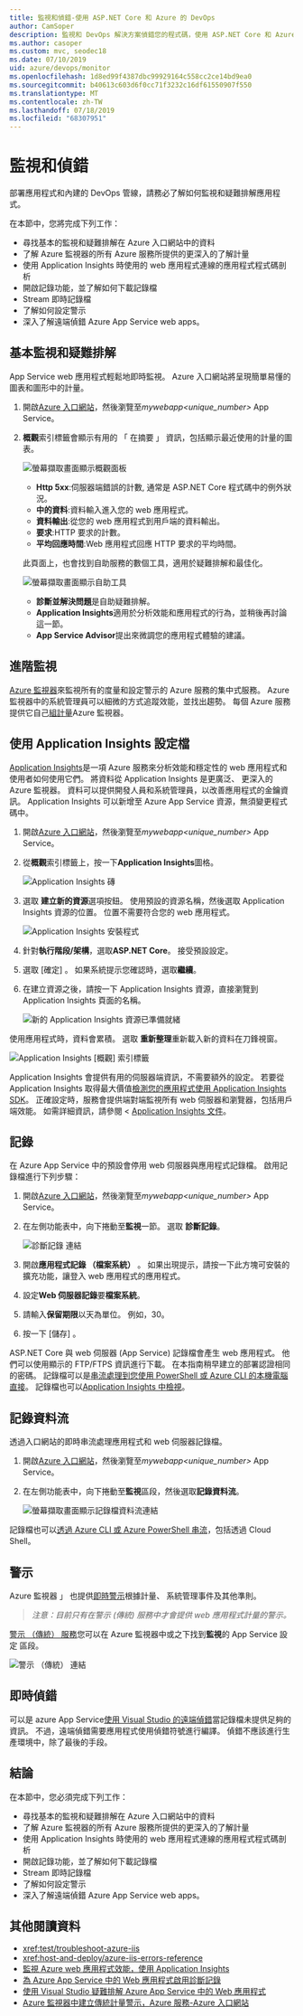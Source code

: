 ```yaml
---
title: 監視和偵錯-使用 ASP.NET Core 和 Azure 的 DevOps
author: CamSoper
description: 監視和 DevOps 解決方案偵錯您的程式碼，使用 ASP.NET Core 和 Azure
ms.author: casoper
ms.custom: mvc, seodec18
ms.date: 07/10/2019
uid: azure/devops/monitor
ms.openlocfilehash: 1d8ed99f4387dbc99929164c558cc2ce14bd9ea0
ms.sourcegitcommit: b40613c603d6f0cc71f3232c16df61550907f550
ms.translationtype: MT
ms.contentlocale: zh-TW
ms.lasthandoff: 07/18/2019
ms.locfileid: "68307951"
---
```

# <a name="monitor-and-debug"></a>監視和偵錯

部署應用程式和內建的 DevOps 管線，請務必了解如何監視和疑難排解應用程式。

在本節中，您將完成下列工作：

* 尋找基本的監視和疑難排解在 Azure 入口網站中的資料
* 了解 Azure 監視器的所有 Azure 服務所提供的更深入的了解計量
* 使用 Application Insights 時使用的 web 應用程式連線的應用程式程式碼剖析
* 開啟記錄功能，並了解如何下載記錄檔
* Stream 即時記錄檔
* 了解如何設定警示
* 深入了解遠端偵錯 Azure App Service web apps。

## <a name="basic-monitoring-and-troubleshooting"></a>基本監視和疑難排解

App Service web 應用程式輕鬆地即時監視。 Azure 入口網站將呈現簡單易懂的圖表和圖形中的計量。

1. 開啟[Azure 入口網站](https://portal.azure.com)，然後瀏覽至*mywebapp\<unique_number\>*  App Service。

1. **概觀**索引標籤會顯示有用的 「 在摘要 」 資訊，包括顯示最近使用的計量的圖表。

    ![螢幕擷取畫面顯示概觀面板](./media/monitoring/overview.png)

    * **Http 5xx**:伺服器端錯誤的計數, 通常是 ASP.NET Core 程式碼中的例外狀況。
    * **中的資料**:資料輸入進入您的 web 應用程式。
    * **資料輸出**:從您的 web 應用程式到用戶端的資料輸出。
    * **要求**:HTTP 要求的計數。
    * **平均回應時間**:Web 應用程式回應 HTTP 要求的平均時間。

    此頁面上，也會找到自助服務的數個工具，適用於疑難排解和最佳化。

    ![螢幕擷取畫面顯示自助工具](./media/monitoring/wizards.png)

    * **診斷並解決問題**是自助疑難排解。
    * **Application Insights**適用於分析效能和應用程式的行為，並稍後再討論這一節。
    * **App Service Advisor**提出來微調您的應用程式體驗的建議。

## <a name="advanced-monitoring"></a>進階監視

[Azure 監視器](/azure/monitoring-and-diagnostics/)來監視所有的度量和設定警示的 Azure 服務的集中式服務。 Azure 監視器中的系統管理員可以細微的方式追蹤效能，並找出趨勢。 每個 Azure 服務提供它自己[組計量](/azure/monitoring-and-diagnostics/monitoring-supported-metrics#microsoftwebsites-excluding-functions)Azure 監視器。

## <a name="profile-with-application-insights"></a>使用 Application Insights 設定檔

[Application Insights](/azure/application-insights/app-insights-overview)是一項 Azure 服務來分析效能和穩定性的 web 應用程式和使用者如何使用它們。 將資料從 Application Insights 是更廣泛、 更深入的 Azure 監視器。 資料可以提供開發人員和系統管理員，以改善應用程式的金鑰資訊。 Application Insights 可以新增至 Azure App Service 資源，無須變更程式碼中。

1. 開啟[Azure 入口網站](https://portal.azure.com)，然後瀏覽至*mywebapp\<unique_number\>*  App Service。
1. 從**概觀**索引標籤上，按一下**Application Insights**圖格。

    ![Application Insights 磚](./media/monitoring/app-insights.png)

1. 選取 **建立新的資源**選項按鈕。 使用預設的資源名稱，然後選取 Application Insights 資源的位置。 位置不需要符合您的 web 應用程式。

    ![Application Insights 安裝程式](./media/monitoring/new-app-insights.png)

1. 針對**執行階段/架構**，選取**ASP.NET Core**。 接受預設設定。
1. 選取 [確定]  。 如果系統提示您確認時，選取**繼續**。
1. 在建立資源之後，請按一下 Application Insights 資源，直接瀏覽到 Application Insights 頁面的名稱。

    ![新的 Application Insights 資源已準備就緒](./media/monitoring/new-app-insights-done.png)

使用應用程式時，資料會累積。 選取 **重新整理**重新載入新的資料在刀鋒視窗。

![Application Insights [概觀] 索引標籤](./media/monitoring/app-insights-overview.png)

Application Insights 會提供有用的伺服器端資訊，不需要額外的設定。 若要從 Application Insights 取得最大價值[檢測您的應用程式使用 Application Insights SDK](/azure/application-insights/app-insights-asp-net-core)。 正確設定時，服務會提供端對端監視所有 web 伺服器和瀏覽器，包括用戶端效能。 如需詳細資訊，請參閱 < [Application Insights 文件](/azure/application-insights/app-insights-overview)。

## <a name="logging"></a>記錄

在 Azure App Service 中的預設會停用 web 伺服器與應用程式記錄檔。 啟用記錄檔進行下列步驟：

1. 開啟[Azure 入口網站](https://portal.azure.com)，然後瀏覽至*mywebapp\<unique_number\>*  App Service。
1. 在左側功能表中，向下捲動至**監視**一節。 選取 **診斷記錄**。

    ![診斷記錄 連結](./media/monitoring/logging.png)

1. 開啟**應用程式記錄 （檔案系統）** 。 如果出現提示，請按一下此方塊可安裝的擴充功能，讓登入 web 應用程式的應用程式。
1. 設定**Web 伺服器記錄**要**檔案系統**。
1. 請輸入**保留期限**以天為單位。 例如，30。
1. 按一下 [儲存]  。

ASP.NET Core 與 web 伺服器 (App Service) 記錄檔會產生 web 應用程式。 他們可以使用顯示的 FTP/FTPS 資訊進行下載。 在本指南稍早建立的部署認證相同的密碼。 記錄檔可以是[串流處理到您使用 PowerShell 或 Azure CLI 的本機電腦直接](/azure/app-service/web-sites-enable-diagnostic-log#download)。 記錄檔也可以[Application Insights 中檢視](/azure/app-service/web-sites-enable-diagnostic-log#how-to-view-logs-in-application-insights)。

## <a name="log-streaming"></a>記錄資料流

透過入口網站的即時串流處理應用程式和 web 伺服器記錄檔。

1. 開啟[Azure 入口網站](https://portal.azure.com)，然後瀏覽至*mywebapp\<unique_number\>*  App Service。
1. 在左側功能表中，向下捲動至**監視**區段，然後選取**記錄資料流**。

    ![螢幕擷取畫面顯示記錄檔資料流連結](./media/monitoring/log-stream.png)

記錄檔也可以[透過 Azure CLI 或 Azure PowerShell 串流](/azure/app-service/web-sites-enable-diagnostic-log#streamlogs)，包括透過 Cloud Shell。

## <a name="alerts"></a>警示

Azure 監視器 」 也提供[即時警示](/azure/monitoring-and-diagnostics/insights-alerts-portal)根據計量、 系統管理事件及其他準則。

> *注意：目前只有在警示 (傳統) 服務中才會提供 web 應用程式計量的警示。*

[警示 （傳統） 服務](/azure/monitoring-and-diagnostics/monitor-quick-resource-metric-alert-portal)您可以在 Azure 監視器中或之下找到**監視**的 App Service 設定 區段。

![警示 （傳統） 連結](./media/monitoring/alerts.png)

## <a name="live-debugging"></a>即時偵錯

可以是 azure App Service[使用 Visual Studio 的遠端偵錯](/azure/app-service/web-sites-dotnet-troubleshoot-visual-studio#remotedebug)當記錄檔未提供足夠的資訊。 不過，遠端偵錯需要應用程式使用偵錯符號進行編譯。 偵錯不應該進行生產環境中，除了最後的手段。

## <a name="conclusion"></a>結論

在本節中，您必須完成下列工作：

* 尋找基本的監視和疑難排解在 Azure 入口網站中的資料
* 了解 Azure 監視器的所有 Azure 服務所提供的更深入的了解計量
* 使用 Application Insights 時使用的 web 應用程式連線的應用程式程式碼剖析
* 開啟記錄功能，並了解如何下載記錄檔
* Stream 即時記錄檔
* 了解如何設定警示
* 深入了解遠端偵錯 Azure App Service web apps。

## <a name="additional-reading"></a>其他閱讀資料

* <xref:test/troubleshoot-azure-iis>
* <xref:host-and-deploy/azure-iis-errors-reference>
* [監視 Azure web 應用程式效能，使用 Application Insights](/azure/application-insights/app-insights-azure-web-apps)
* [為 Azure App Service 中的 Web 應用程式啟用診斷記錄](/azure/app-service/web-sites-enable-diagnostic-log)
* [使用 Visual Studio 疑難排解 Azure App Service 中的 Web 應用程式](/azure/app-service/web-sites-dotnet-troubleshoot-visual-studio)
* [Azure 監視器中建立傳統計量警示，Azure 服務-Azure 入口網站](/azure/monitoring-and-diagnostics/insights-alerts-portal)
